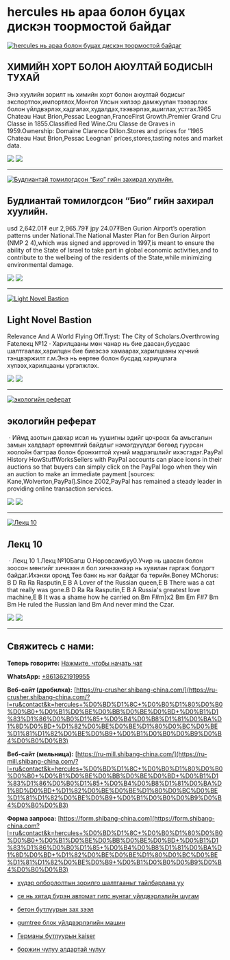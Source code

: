 # hercules нь араа болон буцах дискэн тоормостой байдаг

<a href="https://swt.shibang-china.com/?l=ru&img&k=hercules+%D0%BD%D1%8C+%D0%B0%D1%80%D0%B0%D0%B0+%D0%B1%D0%BE%D0%BB%D0%BE%D0%BD+%D0%B1%D1%83%D1%86%D0%B0%D1%85+%D0%B4%D0%B8%D1%81%D0%BA%D1%8D%D0%BD+%D1%82%D0%BE%D0%BE%D1%80%D0%BC%D0%BE%D1%81%D1%82%D0%BE%D0%B9+%D0%B1%D0%B0%D0%B9%D0%B4%D0%B0%D0%B3" target="_blank">![hercules нь араа болон буцах дискэн тоормостой байдаг](http://static.shibang-china.com/all-800x300/1056.jpg)</a>

## ХИМИЙН ХОРТ БОЛОН АЮУЛТАЙ БОДИСЫН ТУХАЙ
Энэ хуулийн зорилт нь химийн хорт болон аюултай бодисыг экспортлох,импортлох,Монгол Улсын хилээр дамжуулан тээвэрлэх болон үйлдвэрлэх,хадгалах,худалдах,тээвэрлэх,ашиглах,устгах.1965 Chateau Haut Brion,Pessac Leognan,FranceFirst Growth.Premier Grand Cru Classe in 1855.Classified Red Wine.Cru Classe de Graves in 1959.Ownership: Domaine Clarence Dillon.Stores and prices for '1965 Chateau Haut Brion,Pessac Leognan' prices,stores,tasting notes and market data.


<a href="https://whatsapp.shibangsoft.com/WhatsApp.php" target="_blank" title="WhatsApp">![](http://static.shibang-china.com/icon/whatsapp.png)</a> <a href="https://swt.shibang-china.com/?l=ru&icon&k=hercules+%D0%BD%D1%8C+%D0%B0%D1%80%D0%B0%D0%B0+%D0%B1%D0%BE%D0%BB%D0%BE%D0%BD+%D0%B1%D1%83%D1%86%D0%B0%D1%85+%D0%B4%D0%B8%D1%81%D0%BA%D1%8D%D0%BD+%D1%82%D0%BE%D0%BE%D1%80%D0%BC%D0%BE%D1%81%D1%82%D0%BE%D0%B9+%D0%B1%D0%B0%D0%B9%D0%B4%D0%B0%D0%B3" target="_blank">![](http://static.shibang-china.com/icon/chat-ru.png)</a>

---

<a href="https://swt.shibang-china.com/?l=ru&img&k=hercules+%D0%BD%D1%8C+%D0%B0%D1%80%D0%B0%D0%B0+%D0%B1%D0%BE%D0%BB%D0%BE%D0%BD+%D0%B1%D1%83%D1%86%D0%B0%D1%85+%D0%B4%D0%B8%D1%81%D0%BA%D1%8D%D0%BD+%D1%82%D0%BE%D0%BE%D1%80%D0%BC%D0%BE%D1%81%D1%82%D0%BE%D0%B9+%D0%B1%D0%B0%D0%B9%D0%B4%D0%B0%D0%B3" target="_blank">![Будлиантай томилогдсон “Био” гийн захирал хуулийн.](http://static.shibang-china.com/all-800x300/1081.jpg)</a>

## Будлиантай томилогдсон “Био” гийн захирал хуулийн.
usd 2,642.01₮ eur 2,965.79₮ jpy 24.07₮Ben Gurion Airport’s operation patterns under National.The National Master Plan for Ben Gurion Airport (NMP 2 4),which was signed and approved in 1997,is meant to ensure the ability of the State of Israel to take part in global economic activities,and to contribute to the wellbeing of the residents of the State,while minimizing environmental damage.


<a href="https://whatsapp.shibangsoft.com/WhatsApp.php" target="_blank" title="WhatsApp">![](http://static.shibang-china.com/icon/whatsapp.png)</a> <a href="https://swt.shibang-china.com/?l=ru&icon&k=hercules+%D0%BD%D1%8C+%D0%B0%D1%80%D0%B0%D0%B0+%D0%B1%D0%BE%D0%BB%D0%BE%D0%BD+%D0%B1%D1%83%D1%86%D0%B0%D1%85+%D0%B4%D0%B8%D1%81%D0%BA%D1%8D%D0%BD+%D1%82%D0%BE%D0%BE%D1%80%D0%BC%D0%BE%D1%81%D1%82%D0%BE%D0%B9+%D0%B1%D0%B0%D0%B9%D0%B4%D0%B0%D0%B3" target="_blank">![](http://static.shibang-china.com/icon/chat-ru.png)</a>

---

<a href="https://swt.shibang-china.com/?l=ru&img&k=hercules+%D0%BD%D1%8C+%D0%B0%D1%80%D0%B0%D0%B0+%D0%B1%D0%BE%D0%BB%D0%BE%D0%BD+%D0%B1%D1%83%D1%86%D0%B0%D1%85+%D0%B4%D0%B8%D1%81%D0%BA%D1%8D%D0%BD+%D1%82%D0%BE%D0%BE%D1%80%D0%BC%D0%BE%D1%81%D1%82%D0%BE%D0%B9+%D0%B1%D0%B0%D0%B9%D0%B4%D0%B0%D0%B3" target="_blank">![Light Novel Bastion](http://static.shibang-china.com/all-800x300/984.jpg)</a>

## Light Novel Bastion
Relevance And A World Flying Off.Tryst: The City of Scholars.Overthrowing Fateлекц №12&nbsp;&#0183;&#32;Харилцааны мөн чанар нь бие даасан,бусдаас шалтгаалах,харилцан бие биеэсээ хамаарах,харилцааны хүчний тэнцвэржилт г.м.Энэ нь өөртөө болон бусдад хариуцлага хүлээх,харилцааны үргэлжлэх.


<a href="https://whatsapp.shibangsoft.com/WhatsApp.php" target="_blank" title="WhatsApp">![](http://static.shibang-china.com/icon/whatsapp.png)</a> <a href="https://swt.shibang-china.com/?l=ru&icon&k=hercules+%D0%BD%D1%8C+%D0%B0%D1%80%D0%B0%D0%B0+%D0%B1%D0%BE%D0%BB%D0%BE%D0%BD+%D0%B1%D1%83%D1%86%D0%B0%D1%85+%D0%B4%D0%B8%D1%81%D0%BA%D1%8D%D0%BD+%D1%82%D0%BE%D0%BE%D1%80%D0%BC%D0%BE%D1%81%D1%82%D0%BE%D0%B9+%D0%B1%D0%B0%D0%B9%D0%B4%D0%B0%D0%B3" target="_blank">![](http://static.shibang-china.com/icon/chat-ru.png)</a>

---

<a href="https://swt.shibang-china.com/?l=ru&img&k=hercules+%D0%BD%D1%8C+%D0%B0%D1%80%D0%B0%D0%B0+%D0%B1%D0%BE%D0%BB%D0%BE%D0%BD+%D0%B1%D1%83%D1%86%D0%B0%D1%85+%D0%B4%D0%B8%D1%81%D0%BA%D1%8D%D0%BD+%D1%82%D0%BE%D0%BE%D1%80%D0%BC%D0%BE%D1%81%D1%82%D0%BE%D0%B9+%D0%B1%D0%B0%D0%B9%D0%B4%D0%B0%D0%B3" target="_blank">![экологийн реферат](http://static.shibang-china.com/all-800x300/378.jpg)</a>

## экологийн реферат
&nbsp;&#0183;&#32;Иймд азотын давхар исэл нь уушигны эдийг цочроох ба амьсгалын замын халдварт өртөмтгий байдлыг нэмэгдүүлдэг бөгөөд гуурсан хоолойн багтраа болон бронхиттой хүний мэдрэгшлийг ихэсгэдэг.PayPal History HowStuffWorksSellers with PayPal accounts can place icons in their auctions so that buyers can simply click on the PayPal logo when they win an auction to make an immediate payment [sources: Kane,Wolverton,PayPal].Since 2002,PayPal has remained a steady leader in providing online transaction services.


<a href="https://whatsapp.shibangsoft.com/WhatsApp.php" target="_blank" title="WhatsApp">![](http://static.shibang-china.com/icon/whatsapp.png)</a> <a href="https://swt.shibang-china.com/?l=ru&icon&k=hercules+%D0%BD%D1%8C+%D0%B0%D1%80%D0%B0%D0%B0+%D0%B1%D0%BE%D0%BB%D0%BE%D0%BD+%D0%B1%D1%83%D1%86%D0%B0%D1%85+%D0%B4%D0%B8%D1%81%D0%BA%D1%8D%D0%BD+%D1%82%D0%BE%D0%BE%D1%80%D0%BC%D0%BE%D1%81%D1%82%D0%BE%D0%B9+%D0%B1%D0%B0%D0%B9%D0%B4%D0%B0%D0%B3" target="_blank">![](http://static.shibang-china.com/icon/chat-ru.png)</a>

---

<a href="https://swt.shibang-china.com/?l=ru&img&k=hercules+%D0%BD%D1%8C+%D0%B0%D1%80%D0%B0%D0%B0+%D0%B1%D0%BE%D0%BB%D0%BE%D0%BD+%D0%B1%D1%83%D1%86%D0%B0%D1%85+%D0%B4%D0%B8%D1%81%D0%BA%D1%8D%D0%BD+%D1%82%D0%BE%D0%BE%D1%80%D0%BC%D0%BE%D1%81%D1%82%D0%BE%D0%B9+%D0%B1%D0%B0%D0%B9%D0%B4%D0%B0%D0%B3" target="_blank">![Лекц 10](http://static.shibang-china.com/all-800x300/455.jpg)</a>

## Лекц 10
&nbsp;&#0183;&#32;Лекц 10 1.Лекц №10Багш О.Норовсамбуу0.Учир нь цаасан болон зоосон мөнгийг хичнээн л бол хичнээнээр нь хувилан гаргаж болдогт байдаг.Ихэнхи оронд Төв банк нь нэг байдаг ба төрийн.Boney MChorus: B D Ra Ra Rasputin,E B A Lover of the Russian queen,E B There was a cat that really was gone.B D Ra Ra Rasputin,E B A Russia's greatest love machine,E B It was a shame how he carried on.Bm F#m}x2 Bm Em F#7 Bm Bm He ruled the Russian land Bm And never mind the Czar.


<a href="https://whatsapp.shibangsoft.com/WhatsApp.php" target="_blank" title="WhatsApp">![](http://static.shibang-china.com/icon/whatsapp.png)</a> <a href="https://swt.shibang-china.com/?l=ru&icon&k=hercules+%D0%BD%D1%8C+%D0%B0%D1%80%D0%B0%D0%B0+%D0%B1%D0%BE%D0%BB%D0%BE%D0%BD+%D0%B1%D1%83%D1%86%D0%B0%D1%85+%D0%B4%D0%B8%D1%81%D0%BA%D1%8D%D0%BD+%D1%82%D0%BE%D0%BE%D1%80%D0%BC%D0%BE%D1%81%D1%82%D0%BE%D0%B9+%D0%B1%D0%B0%D0%B9%D0%B4%D0%B0%D0%B3" target="_blank">![](http://static.shibang-china.com/icon/chat-ru.png)</a>

---
## Свяжитесь с нами:

**Теперь говорите:** [Нажмите, чтобы начать чат](https://swt.shibang-china.com?l=ru&contact&k=hercules+%D0%BD%D1%8C+%D0%B0%D1%80%D0%B0%D0%B0+%D0%B1%D0%BE%D0%BB%D0%BE%D0%BD+%D0%B1%D1%83%D1%86%D0%B0%D1%85+%D0%B4%D0%B8%D1%81%D0%BA%D1%8D%D0%BD+%D1%82%D0%BE%D0%BE%D1%80%D0%BC%D0%BE%D1%81%D1%82%D0%BE%D0%B9+%D0%B1%D0%B0%D0%B9%D0%B4%D0%B0%D0%B3)

**WhatsApp:**  [+8613621919955](https://whatsapp.shibangsoft.com/WhatsApp.php)

**Веб-сайт (дробилка):** [https://ru-crusher.shibang-china.com/](https://ru-crusher.shibang-china.com/?l=ru&contact&k=hercules+%D0%BD%D1%8C+%D0%B0%D1%80%D0%B0%D0%B0+%D0%B1%D0%BE%D0%BB%D0%BE%D0%BD+%D0%B1%D1%83%D1%86%D0%B0%D1%85+%D0%B4%D0%B8%D1%81%D0%BA%D1%8D%D0%BD+%D1%82%D0%BE%D0%BE%D1%80%D0%BC%D0%BE%D1%81%D1%82%D0%BE%D0%B9+%D0%B1%D0%B0%D0%B9%D0%B4%D0%B0%D0%B3)

**Веб-сайт (мельница):** [https://ru-mill.shibang-china.com/](https://ru-mill.shibang-china.com/?l=ru&contact&k=hercules+%D0%BD%D1%8C+%D0%B0%D1%80%D0%B0%D0%B0+%D0%B1%D0%BE%D0%BB%D0%BE%D0%BD+%D0%B1%D1%83%D1%86%D0%B0%D1%85+%D0%B4%D0%B8%D1%81%D0%BA%D1%8D%D0%BD+%D1%82%D0%BE%D0%BE%D1%80%D0%BC%D0%BE%D1%81%D1%82%D0%BE%D0%B9+%D0%B1%D0%B0%D0%B9%D0%B4%D0%B0%D0%B3)

**Форма запроса:** [https://form.shibang-china.com](https://form.shibang-china.com?l=ru&contact&k=hercules+%D0%BD%D1%8C+%D0%B0%D1%80%D0%B0%D0%B0+%D0%B1%D0%BE%D0%BB%D0%BE%D0%BD+%D0%B1%D1%83%D1%86%D0%B0%D1%85+%D0%B4%D0%B8%D1%81%D0%BA%D1%8D%D0%BD+%D1%82%D0%BE%D0%BE%D1%80%D0%BC%D0%BE%D1%81%D1%82%D0%BE%D0%B9+%D0%B1%D0%B0%D0%B9%D0%B4%D0%B0%D0%B3)

* [хүдэр олборлолтын зорилго шалтгааныг тайлбарлана уу](../127/%D1%85%D2%AF%D0%B4%D1%8D%D1%80%20%D0%BE%D0%BB%D0%B1%D0%BE%D1%80%D0%BB%D0%BE%D0%BB%D1%82%D1%8B%D0%BD%20%D0%B7%D0%BE%D1%80%D0%B8%D0%BB%D0%B3%D0%BE%20%D1%88%D0%B0%D0%BB%D1%82%D0%B3%D0%B0%D0%B0%D0%BD%D1%8B%D0%B3%20%D1%82%D0%B0%D0%B9%D0%BB%D0%B1%D0%B0%D1%80%D0%BB%D0%B0%D0%BD%D0%B0%20%D1%83%D1%83.md)

* [ce нь хятад бүрэн автомат гипс нунтаг үйлдвэрлэлийн шугам](../127/ce%20%D0%BD%D1%8C%20%D1%85%D1%8F%D1%82%D0%B0%D0%B4%20%D0%B1%D2%AF%D1%80%D1%8D%D0%BD%20%D0%B0%D0%B2%D1%82%D0%BE%D0%BC%D0%B0%D1%82%20%D0%B3%D0%B8%D0%BF%D1%81%20%D0%BD%D1%83%D0%BD%D1%82%D0%B0%D0%B3%20%D2%AF%D0%B9%D0%BB%D0%B4%D0%B2%D1%8D%D1%80%D0%BB%D1%8D%D0%BB%D0%B8%D0%B9%D0%BD%20%D1%88%D1%83%D0%B3%D0%B0%D0%BC.md)

* [бетон бутлуурын зах зээл](../128/%D0%B1%D0%B5%D1%82%D0%BE%D0%BD%20%D0%B1%D1%83%D1%82%D0%BB%D1%83%D1%83%D1%80%D1%8B%D0%BD%20%D0%B7%D0%B0%D1%85%20%D0%B7%D1%8D%D1%8D%D0%BB.md)

* [gumtree блок үйлдвэрлэлийн машин](../129/gumtree%20%D0%B1%D0%BB%D0%BE%D0%BA%20%D2%AF%D0%B9%D0%BB%D0%B4%D0%B2%D1%8D%D1%80%D0%BB%D1%8D%D0%BB%D0%B8%D0%B9%D0%BD%20%D0%BC%D0%B0%D1%88%D0%B8%D0%BD.md)

* [Германы бутлуурын kaiser](../128/%D0%93%D0%B5%D1%80%D0%BC%D0%B0%D0%BD%D1%8B%20%D0%B1%D1%83%D1%82%D0%BB%D1%83%D1%83%D1%80%D1%8B%D0%BD%20kaiser.md)

* [боржин чулуу алдартай чулуу](../129/%D0%B1%D0%BE%D1%80%D0%B6%D0%B8%D0%BD%20%D1%87%D1%83%D0%BB%D1%83%D1%83%20%D0%B0%D0%BB%D0%B4%D0%B0%D1%80%D1%82%D0%B0%D0%B9%20%D1%87%D1%83%D0%BB%D1%83%D1%83.md)